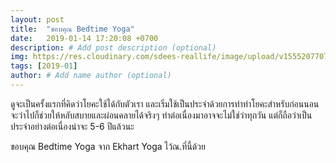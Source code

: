 ```yaml
---
layout: post
title:  "ขอบคุณ Bedtime Yoga"
date:   2019-01-14 17:20:08 +0700
description: # Add post description (optional)
img: https://res.cloudinary.com/sdees-reallife/image/upload/v1555207707/Screenshot_from_2019-04-14_09-06-54.png # Add image post (optional)
tags: [2019-01]
author: # Add name author (optional)
---
```

ดูจะเป็นครั้งแรกที่คิดว่าโยคะใช้ได้กับตัวเรา และเริ่มใช้เป็นประจำด้วยการทำท่าโยคะสำหรับก่อนนอน จะว่าไปก็ช่วยให้หลับสบายและผ่อนคลายได้จริงๆ ทำต่อเนื่องมาอาจจะไม่ใช่ว่าทุกวัน แต่ก็ถือว่าเป็นประจำอย่างต่อเนื่องน่าจะ 5-6 ปีแล้วนะ

ขอบคุณ Bedtime Yoga จาก Ekhart Yoga ไว้ณ.ที่นี้ด้วย
